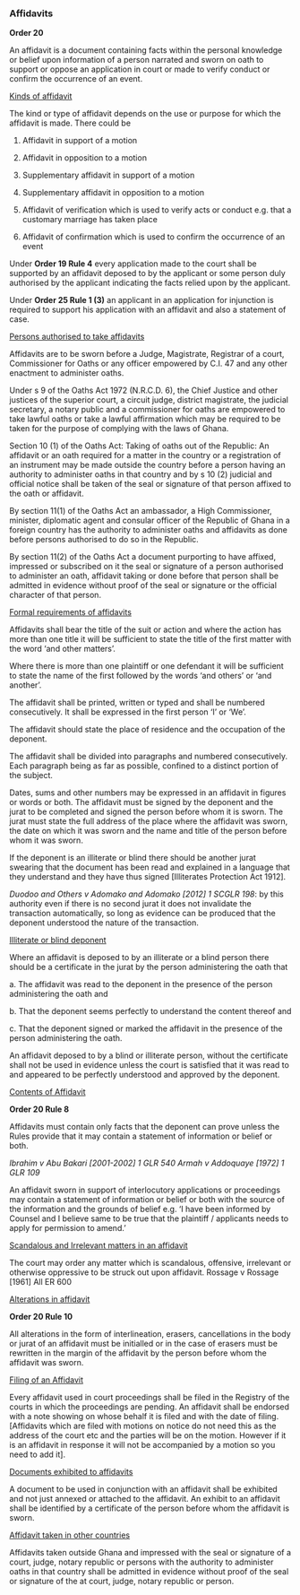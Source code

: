 
### Affidavits 

**Order 20**   

An affidavit is a document containing facts within the personal knowledge or belief upon information of a person narrated and sworn on oath to support or oppose an application in court or made to verify conduct or confirm the occurrence of an event. 

<u>Kinds of affidavit</u>

The kind or type of affidavit depends on the use or purpose for which the affidavit is made. There could be 

1. Affidavit in support of a motion

2. Affidavit in opposition to a motion 

3. Supplementary affidavit in support of a motion 

4. Supplementary affidavit in opposition to a motion

5. Affidavit of verification which is used to verify acts or conduct e.g. that a customary marriage has taken place

6. Affidavit of confirmation which is used to confirm the occurrence of an event 

Under **Order 19 Rule 4** every application made to the court shall be supported by an affidavit deposed to by the applicant or some person duly authorised by the applicant indicating the facts relied upon by the applicant.

Under **Order 25 Rule 1 (3)** an applicant in an application for injunction is required to support his application with an affidavit and also a statement of case.

<u>Persons authorised to take affidavits</u>

Affidavits are to be sworn before a Judge, Magistrate, Registrar of a court, Commissioner for Oaths or any officer empowered by C.I. 47 and any other enactment to administer oaths.

Under s 9 of the Oaths Act 1972 (N.R.C.D. 6), the Chief Justice and other justices of the superior court, a circuit judge, district magistrate, the judicial secretary, a notary public and a commissioner for oaths are empowered to take lawful oaths or take a lawful affirmation which may be required to be taken for the purpose of complying with the laws of Ghana. 

Section 10 (1) of the Oaths Act: Taking of oaths out of the Republic: An affidavit or an oath required for a matter in the country or a registration of an instrument may be made outside the country before a person having an authority to administer oaths in that country and by s 10 (2) judicial and official notice shall be taken of the seal or signature of that person affixed to the oath or affidavit. 

By section 11(1) of the Oaths Act an ambassador, a High Commissioner, minister, diplomatic agent and consular officer of the Republic of Ghana in a foreign country has the authority to administer oaths and affidavits as done before persons authorised to do so in the Republic.

By section 11(2) of the Oaths Act a document purporting to have affixed, impressed or subscribed on it the seal or signature of a person authorised to administer an oath, affidavit taking or done before that person shall be admitted in evidence without proof of the seal or signature or the official character of that person. 

<u>Formal requirements of affidavits</u>

Affidavits shall bear the title of the suit or action and where the action has more than one title it will be sufficient to state the title of the first matter with the word ‘and other matters’. 

Where there is more than one plaintiff or one defendant it will be sufficient to state the name of the first followed by the words ‘and others’ or ‘and another’. 

The affidavit shall be printed, written or typed and shall be numbered consecutively. It shall be expressed in the first person ‘I’ or ‘We’. 

The affidavit should state the place of residence and the occupation of the deponent. 

The affidavit shall be divided into paragraphs and numbered consecutively. Each paragraph being as far as possible, confined to a distinct portion of the subject. 

Dates, sums and other numbers may be expressed in an affidavit in figures or words or both. The affidavit must be signed by the deponent and the jurat to be completed and signed the person before whom it is sworn. The jurat must state the full address of the place where the affidavit was sworn, the date on which it was sworn and the name and title of the person before whom it was sworn. 

If the deponent is an illiterate or blind there should be another jurat swearing that the document has been read and explained in a language that they understand and they have thus signed [Illiterates Protection Act 1912]. 

*Duodoo and Others v Adomako and Adomako [2012] 1 SCGLR 198*: by this authority even if there is no second jurat it does not invalidate the transaction automatically, so long as evidence can be produced that the deponent understood the nature of the transaction.

<u>Illiterate or blind deponent</u>

Where an affidavit is deposed to by an illiterate or a blind person there should be a certificate in the jurat by the person administering the oath that 

a.	The affidavit was read to the deponent in the presence of the person administering the oath and 

b.	That the deponent seems perfectly to understand the content thereof and

c.	That the deponent  signed or marked the affidavit in the presence of the person administering the oath.

An affidavit deposed to by a blind or illiterate person, without the certificate shall not be used in evidence unless the court is satisfied that it was read to and appeared to be perfectly understood and approved by the deponent. 

<u>Contents of Affidavit</u>

**Order 20 Rule 8**

Affidavits must contain only facts that the deponent can prove unless the Rules provide that it may contain a statement of information or belief or both. 

*Ibrahim v Abu Bakari [2001-2002] 1 GLR 540*
*Armah v Addoquaye [1972] 1 GLR 109*

An affidavit sworn in support of interlocutory applications or proceedings may contain a statement of information or belief or both with the source of the information and the grounds of belief e.g. ‘I have been informed by Counsel and I believe same to be true that the plaintiff / applicants needs to apply for permission to amend.’

<u>Scandalous and Irrelevant matters in an affidavit</u>

The court may order any matter which is scandalous, offensive, irrelevant or otherwise oppressive to be struck out upon affidavit. Rossage v Rossage [1961] All ER 600

<u>Alterations in affidavit</u>

**Order 20 Rule 10**

All alterations in the form of interlineation, erasers, cancellations in the body or jurat of an affidavit must be initialled or in the case of erasers must be rewritten in the margin of the affidavit by the person before whom the affidavit was sworn. 

<u>Filing of an Affidavit</u>

Every affidavit used in court proceedings shall be filed in the Registry of the courts in which the proceedings are pending. An affidavit shall be endorsed with a note showing on whose behalf it is filed and with the date of filing. [Affidavits which are filed with motions on notice do not need this as the address of the court etc and the parties will be on the motion. However if it is an affidavit in response it will not be accompanied by a motion so you need to add it].

<u>Documents exhibited to affidavits</u>

A document to be used in conjunction with an affidavit shall be exhibited and not just annexed or attached to the affidavit. An exhibit to an affidavit shall be identified by a certificate of the person before whom the affidavit is sworn.

<u>Affidavit taken in other countries</u>

Affidavits taken outside Ghana and impressed with the seal or signature of a court, judge, notary republic or persons with the authority to administer oaths in that country shall be admitted in evidence without proof of the seal or signature of the at court, judge, notary republic or person. 